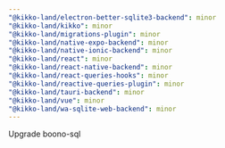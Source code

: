 ```yaml
---
"@kikko-land/electron-better-sqlite3-backend": minor
"@kikko-land/kikko": minor
"@kikko-land/migrations-plugin": minor
"@kikko-land/native-expo-backend": minor
"@kikko-land/native-ionic-backend": minor
"@kikko-land/react": minor
"@kikko-land/react-native-backend": minor
"@kikko-land/react-queries-hooks": minor
"@kikko-land/reactive-queries-plugin": minor
"@kikko-land/tauri-backend": minor
"@kikko-land/vue": minor
"@kikko-land/wa-sqlite-web-backend": minor
---
```


Upgrade boono-sql
